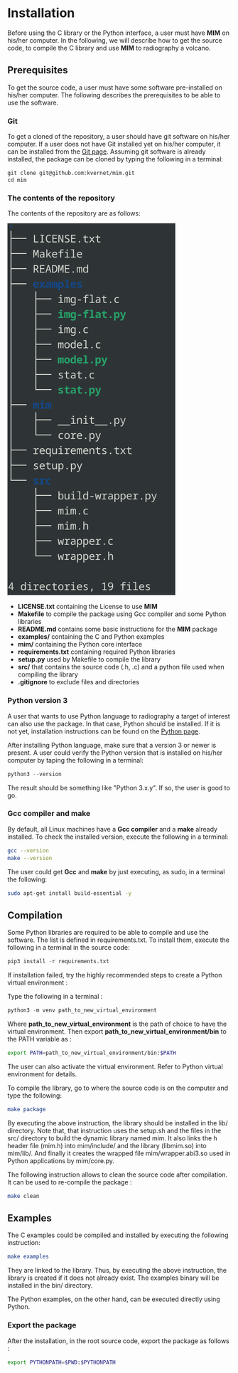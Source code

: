 # Installation

Before using the C library or the Python interface, a user must have **MIM** on his/her computer. In the following, we will describe how to get the source code, to compile the C library and use **MIM** to radiography a volcano. 

## Prerequisites

To get the source code, a user must have some software pre-installed on his/her computer. The following describes the prerequisites to be able to use the software.

### Git

To get a cloned of the repository, a user should have git software on his/her computer. If a user does not have Git installed yet on his/her computer, it can be installed from the [Git page](https://git-scm.com/). Assuming git software is already installed, the package can be cloned by typing the following in a terminal:

```git
git clone git@github.com:kvernet/mim.git
cd mim
```

### The contents of the repository
The contents of the repository are as follows:

![image](img/repo-content.png)

- **LICENSE.txt** containing the License to use **MIM**
- **Makefile** to compile the package using Gcc compiler and some Python libraries
- **README.md** contains some basic instructions for the **MIM** package
- **examples/** containing the C and Python examples
- **mim/** containing the Python core interface
- **requirements.txt** containing required Python libraries
- **setup.py** used by Makefile to compile the library
- **src/** that contains the source code (.h, .c) and a python file used when compiling the library
- **.gitignore** to exclude files and directories


### Python version 3

A user that wants to use Python language to radiography a target of interest can also use the package. In that case, Python should be installed. If it is not yet, installation instructions can be found on the [Python page](https://www.python.org/).

After installing Python language, make sure that a version 3 or newer is present. A user could verify the Python version that is installed on his/her computer by taping the following in a terminal:

```python
python3 --version
```
The result should be something like "Python 3.x.y". If so, the user is good to go.


### Gcc compiler and make

By default, all Linux machines have a **Gcc compiler** and a **make** already installed. To check the installed version, execute the following in a terminal:

```bash
gcc --version
make --version
```

The user could get **Gcc** and **make** by just executing, as sudo, in a terminal the following:

```bash
sudo apt-get install build-essential -y
```


## Compilation

Some Python libraries are required to be able to compile and use the software. The list is defined in requirements.txt. To install them, execute the following in a terminal in the source code:

```python
pip3 install -r requirements.txt
```

If installation failed, try the highly recommended steps to create a Python virtual environment :

Type the following in a terminal :
```python
python3 -m venv path_to_new_virtual_environment
```

Where **path_to_new_virtual_environment** is the path of choice to have the virtual environment. Then export **path_to_new_virtual_environment/bin** to the PATH variable as :

```bash
export PATH=path_to_new_virtual_environment/bin:$PATH
```

The user can also activate the virtual environment. Refer to Python virtual environment for details.

To compile the library, go to where the source code is on the computer and type the following:

```cmake
make package
```
By executing the above instruction, the library should be installed in the lib/ directory. Note that, that instruction uses the setup.sh and the files in the src/ directory to build the dynamic library named mim. It also links the h header file (mim.h) into mim/include/ and the library (libmim.so) into mim/lib/. And finally it creates the wrapped file mim/wrapper.abi3.so used in Python applications by mim/core.py.

The following instruction allows to clean the source code after compilation. It can be used to re-compile the package :

```bash
make clean
```

## Examples

The C examples could be compiled and installed by executing the following instruction:

```cmake
make examples
```
They are linked to the library. Thus, by executing the above instruction, the library is created if it does not already exist. The examples binary will be installed in the bin/ directory.

The Python examples, on the other hand, can be executed directly using Python.


### Export the package

After the installation, in the root source code, export the package as follows :
```bash
export PYTHONPATH=$PWD:$PYTHONPATH
```